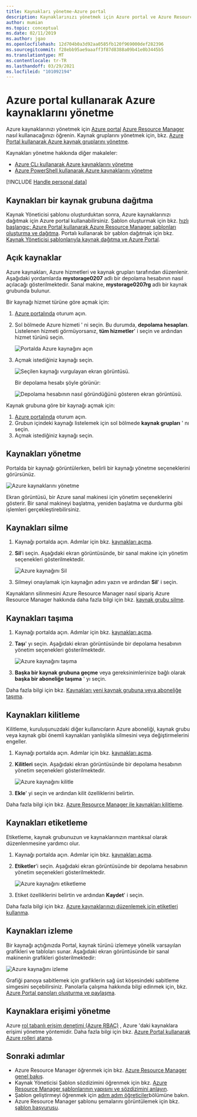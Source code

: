 ```yaml
---
title: Kaynakları yönetme-Azure portal
description: Kaynaklarınızı yönetmek için Azure portal ve Azure Resource Manager kullanın. Kaynakların nasıl dağıtılacağını ve silineceğini gösterir.
author: mumian
ms.topic: conceptual
ms.date: 02/11/2019
ms.author: jgao
ms.openlocfilehash: 12d704b0a3d92aa0585fb120f969000def282396
ms.sourcegitcommit: f28ebb95ae9aaaff3f87d8388a09b41e0b3445b5
ms.translationtype: MT
ms.contentlocale: tr-TR
ms.lasthandoff: 03/29/2021
ms.locfileid: "101092194"
---
```

# <a name="manage-azure-resources-by-using-the-azure-portal"></a>Azure portal kullanarak Azure kaynaklarını yönetme

Azure kaynaklarınızı yönetmek için [Azure portal](https://portal.azure.com) [Azure Resource Manager](overview.md) nasıl kullanacağınızı öğrenin. Kaynak gruplarını yönetmek için, bkz. [Azure Portal kullanarak Azure kaynak gruplarını yönetme](manage-resource-groups-portal.md).

Kaynakları yönetme hakkında diğer makaleler:

- [Azure CLı kullanarak Azure kaynaklarını yönetme](manage-resources-cli.md)
- [Azure PowerShell kullanarak Azure kaynaklarını yönetme](manage-resources-powershell.md)

[!INCLUDE [Handle personal data](../../../includes/gdpr-intro-sentence.md)]

## <a name="deploy-resources-to-a-resource-group"></a>Kaynakları bir kaynak grubuna dağıtma

Kaynak Yöneticisi şablonu oluşturduktan sonra, Azure kaynaklarınızı dağıtmak için Azure portal kullanabilirsiniz. Şablon oluşturmak için bkz. [hızlı başlangıç: Azure Portal kullanarak Azure Resource Manager şablonları oluşturma ve dağıtma](../templates/quickstart-create-templates-use-the-portal.md). Portalı kullanarak bir şablon dağıtmak için bkz. [Kaynak Yöneticisi şablonlarıyla kaynak dağıtma ve Azure Portal](../templates/deploy-portal.md).

## <a name="open-resources"></a>Açık kaynaklar

Azure kaynakları, Azure hizmetleri ve kaynak grupları tarafından düzenlenir. Aşağıdaki yordamlarda **mystorage0207** adlı bir depolama hesabının nasıl açılacağı gösterilmektedir. Sanal makine, **mystorage0207rg** adlı bir kaynak grubunda bulunur.

Bir kaynağı hizmet türüne göre açmak için:

1. [Azure portalında](https://portal.azure.com) oturum açın.
2. Sol bölmede Azure hizmeti ' ni seçin. Bu durumda, **depolama hesapları**.  Listelenen hizmeti görmüyorsanız, **tüm hizmetler**' i seçin ve ardından hizmet türünü seçin.

    ![Portalda Azure kaynağını açın](./media/manage-resources-portal/manage-azure-resources-portal-open-service.png)

3. Açmak istediğiniz kaynağı seçin.

    ![Seçilen kaynağı vurgulayan ekran görüntüsü.](./media/manage-resources-portal/manage-azure-resources-portal-open-resource.png)

    Bir depolama hesabı şöyle görünür:

    ![Depolama hesabının nasıl göründüğünü gösteren ekran görüntüsü.](./media/manage-resources-portal/manage-azure-resources-portal-open-resource-storage.png)

Kaynak grubuna göre bir kaynağı açmak için:

1. [Azure portalında](https://portal.azure.com) oturum açın.
2. Grubun içindeki kaynağı listelemek için sol bölmede **kaynak grupları** ' nı seçin.
3. Açmak istediğiniz kaynağı seçin. 

## <a name="manage-resources"></a>Kaynakları yönetme

Portalda bir kaynağı görüntülerken, belirli bir kaynağı yönetme seçeneklerini görürsünüz.

![Azure kaynaklarını yönetme](./media/manage-resources-portal/manage-azure-resources-portal-manage-resource.png)

Ekran görüntüsü, bir Azure sanal makinesi için yönetim seçeneklerini gösterir. Bir sanal makineyi başlatma, yeniden başlatma ve durdurma gibi işlemleri gerçekleştirebilirsiniz.

## <a name="delete-resources"></a>Kaynakları silme

1. Kaynağı portalda açın. Adımlar için bkz. [kaynakları açma](#open-resources).
2. **Sil**’i seçin. Aşağıdaki ekran görüntüsünde, bir sanal makine için yönetim seçenekleri gösterilmektedir.

    ![Azure kaynağını Sil](./media/manage-resources-portal/manage-azure-resources-portal-delete-resource.png)
3. Silmeyi onaylamak için kaynağın adını yazın ve ardından **Sil**' i seçin.

Kaynakların silinmesini Azure Resource Manager nasıl sipariş Azure Resource Manager hakkında daha fazla bilgi için bkz. [kaynak grubu silme](delete-resource-group.md).

## <a name="move-resources"></a>Kaynakları taşıma

1. Kaynağı portalda açın. Adımlar için bkz. [kaynakları açma](#open-resources).
2. **Taşı**' yı seçin. Aşağıdaki ekran görüntüsünde bir depolama hesabının yönetim seçenekleri gösterilmektedir.

    ![Azure kaynağını taşıma](./media/manage-resources-portal/manage-azure-resources-portal-move-resource.png)
3. **Başka bir kaynak grubuna geçme** veya gereksinimlerinize bağlı olarak **başka bir aboneliğe taşıma** ' yı seçin.

Daha fazla bilgi için bkz. [Kaynakları yeni kaynak grubuna veya aboneliğe taşıma](move-resource-group-and-subscription.md).

## <a name="lock-resources"></a>Kaynakları kilitleme

Kilitleme, kuruluşunuzdaki diğer kullanıcıların Azure aboneliği, kaynak grubu veya kaynak gibi önemli kaynakları yanlışlıkla silmesini veya değiştirmelerini engeller. 

1. Kaynağı portalda açın. Adımlar için bkz. [kaynakları açma](#open-resources).
2. **Kilitleri** seçin. Aşağıdaki ekran görüntüsünde bir depolama hesabının yönetim seçenekleri gösterilmektedir.

    ![Azure kaynağını kilitle](./media/manage-resources-portal/manage-azure-resources-portal-lock-resource.png)
3. **Ekle**' yi seçin ve ardından kilit özelliklerini belirtin.

Daha fazla bilgi için bkz. [Azure Resource Manager ile kaynakları kilitleme](lock-resources.md).

## <a name="tag-resources"></a>Kaynakları etiketleme

Etiketleme, kaynak grubunuzun ve kaynaklarınızın mantıksal olarak düzenlenmesine yardımcı olur. 

1. Kaynağı portalda açın. Adımlar için bkz. [kaynakları açma](#open-resources).
2. **Etiketler**'i seçin. Aşağıdaki ekran görüntüsünde bir depolama hesabının yönetim seçenekleri gösterilmektedir.

    ![Azure kaynağını etiketleme](./media/manage-resources-portal/manage-azure-resources-portal-tag-resource.png)
3. Etiket özelliklerini belirtin ve ardından **Kaydet**' i seçin.

Daha fazla bilgi için bkz. [Azure kaynaklarınızı düzenlemek için etiketleri kullanma](tag-resources.md#portal).

## <a name="monitor-resources"></a>Kaynakları izleme

Bir kaynağı açtığınızda Portal, kaynak türünü izlemeye yönelik varsayılan grafikleri ve tabloları sunar. Aşağıdaki ekran görüntüsünde bir sanal makinenin grafikleri gösterilmektedir:

![Azure kaynağını izleme](./media/manage-resources-portal/manage-azure-resources-portal-monitor-resource.png)

Grafiği panoya sabitlemek için grafiklerin sağ üst köşesindeki sabitleme simgesini seçebilirsiniz. Panolarla çalışma hakkında bilgi edinmek için, bkz. [Azure Portal panoları oluşturma ve paylaşma](../../azure-portal/azure-portal-dashboards.md).

## <a name="manage-access-to-resources"></a>Kaynaklara erişimi yönetme

Azure [rol tabanlı erişim denetimi (Azure RBAC)](../../role-based-access-control/overview.md) , Azure 'daki kaynaklara erişimi yönetme yöntemidir. Daha fazla bilgi için bkz. [Azure Portal kullanarak Azure rolleri atama](../../role-based-access-control/role-assignments-portal.md).

## <a name="next-steps"></a>Sonraki adımlar

- Azure Resource Manager öğrenmek için bkz. [Azure Resource Manager genel bakış](overview.md).
- Kaynak Yöneticisi Şablon sözdizimini öğrenmek için bkz. [Azure Resource Manager şablonlarının yapısını ve sözdizimini anlayın](../templates/template-syntax.md).
- Şablon geliştirmeyi öğrenmek için [adım adım öğreticiler](../index.yml)bölümüne bakın.
- Azure Resource Manager şablonu şemalarını görüntülemek için bkz. [şablon başvurusu](/azure/templates/).
